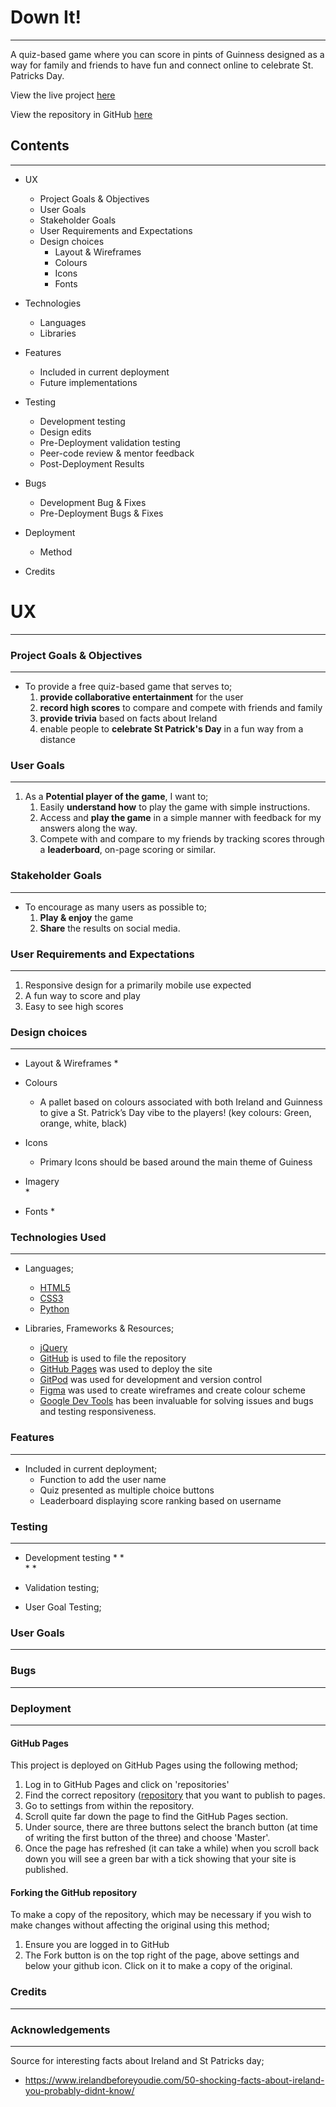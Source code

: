 # Down It!
---

A quiz-based game where you can score in pints of Guinness designed as a way for family and friends to have fun and connect online to celebrate St. Patricks Day. 

View the live project [here](https://down-it.herokuapp.com/)

View the repository in GitHub [here](https://github.com/GJSayers/downit)


## Contents 
---
* UX
  * Project Goals & Objectives 
  * User Goals
  * Stakeholder Goals
  * User Requirements and Expectations 
  * Design choices
    * Layout & Wireframes
    * Colours
    * Icons
    * Fonts

* Technologies 
  * Languages
  * Libraries

* Features
  * Included in current deployment
  * Future implementations

* Testing 
  *  Development testing 
  *  Design edits
  *  Pre-Deployment validation testing
  *  Peer-code review & mentor feedback 
  *  Post-Deployment Results

* Bugs
  *  Development Bug & Fixes
  *  Pre-Deployment Bugs & Fixes

* Deployment 
  * Method
  
* Credits

# UX #
---
### Project Goals & Objectives 
---
* To provide a free quiz-based game that serves to;
  1) **provide collaborative entertainment** for the user 
  2) **record high scores** to compare and compete with friends and family  
  3) **provide trivia** based on facts about Ireland 
  4) enable people to **celebrate St Patrick's Day** in a fun way from a distance
 

### User Goals 
---
1) As a **Potential player of the game**, I want to;
   1) Easily **understand how** to play the game with simple instructions.   
   2) Access and **play the game** in a simple manner with feedback for my answers along the way. 
   3) Compete with and compare to my friends by tracking scores through a **leaderboard**, on-page scoring or similar. 
  
  
### Stakeholder Goals 
---
* To encourage as many users as possible to;
  1) **Play & enjoy** the game
  2) **Share** the results on social media. 



### User Requirements and Expectations 
---
1) Responsive design for a primarily mobile use expected
2) A fun way to score and play 
3) Easy to see high scores 

### Design choices 
---
* Layout & Wireframes
  *
* Colours
  * A pallet based on colours associated with both Ireland and Guinness to give a St. Patrick’s Day vibe to the players! (key colours:  Green, orange, white, black) 
  
* Icons 
  * Primary Icons should be based around the main theme of Guiness 
* Imagery  
  * 
* Fonts
  * 

### Technologies Used
---
  * Languages;
    *  [HTML5](https://en.wikipedia.org/wiki/HTML5)
    *  [CSS3](https://en.wikipedia.org/wiki/CSS)
    *  [Python](https://en.wikipedia.org/wiki/Python_(programming_language))

  * Libraries, Frameworks & Resources;
    *  [jQuery](https://jquery.com/) 
    *  [GitHub](https://github.com/) is used to file the repository
    *  [GitHub Pages](https://pages.github.com/) was used to deploy the site
    *  [GitPod](https://gitpod.io) was used for development and version control
    *  [Figma](https://figma.com) was used to create wireframes and create colour scheme
    *  [Google Dev Tools](https://developers.google.com/web/tools/chrome-devtools) has been invaluable for solving issues and bugs and testing responsiveness. 


### Features
---
* Included in current deployment;
  * Function to add the user name 
  * Quiz presented as multiple choice buttons
  * Leaderboard displaying score ranking based on username


### Testing 
---
*  Development testing 
    *
    *  
    * 
    * 
 
*  Validation testing;
 



*  User Goal Testing;



### User Goals 
---


### Bugs
---

### Deployment 
---
#### GitHub Pages

This project is deployed on GitHub Pages using the following method;
1) Log in to GitHub Pages and click on 'repositories'
2) Find the correct repository ([repository](https://github.com/GJSayers/downit) that you want to publish to pages. 
3) Go to settings from within the repository. 
4) Scroll quite far down the page to find the GitHub Pages section. 
5) Under source, there are three buttons select the branch button (at time of writing the first button of the three) and choose 'Master'. 
6) Once the page has refreshed (it can take a while) when you scroll back down you will see a green bar with a tick showing that your site is published. 

#### Forking the GitHub repository

To make a copy of the repository, which may be necessary if you wish to make changes without affecting the original using this method;
1) Ensure you are logged in to GitHub
2) The Fork button is on the top right of the page, above settings and below your github icon.  Click on it to make a copy of the original. 
  
### Credits
---


### Acknowledgements
--- 

Source for interesting facts about Ireland and St Patricks day;

* https://www.irelandbeforeyoudie.com/50-shocking-facts-about-ireland-you-probably-didnt-know/
